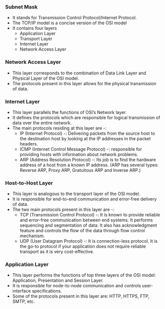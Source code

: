 <h3> Subnet Mask </h3>

- It stands for Transmission Control Protocol/Internet Protocol.
- The TCP/IP model is a concise version of the OSI model
- It contains four layers
    - Application Layer
    - Transport Layer
    - Internet Layer
    - Network Access Layer

<h3> Network Access Layer </h3>

- This layer corresponds to the combination of Data Link Layer and Physical Layer of the OSI model.
- The protocols present in this layer allows for the physical transmission of data.

<h3> Internet Layer </h3>

- This layer parallels the functions of OSI’s Network layer.
- It defines the protocols which are responsible for logical transmission of data over the entire network.
- The main protocols residing at this layer are -:
    - IP (Internet Protocol) -: Delivering packets from the source host to the destination host by looking at the IP addresses in the packet headers.
    - ICMP (Internet Control Message Protocol) -: responsible for providing hosts with information about network problems.
    - ARP (Address Resolution Protocol) -: Its job is to find the hardware address of a host from a known IP address. (ARP has several types: Reverse ARP, Proxy ARP, Gratuitous ARP and Inverse ARP.)

<h3> Host-to-Host Layer </h3>

- This layer is analogous to the transport layer of the OSI model.
- It is responsible for end-to-end communication and error-free delivery of data.
- The two main protocols present in this layer are -:
    - TCP (Transmission Control Protocol) -: It is known to provide reliable and error-free communication between end systems. It performs sequencing and segmentation of data. It also has acknowledgment feature and controls the flow of the data through flow control mechanism. 
    - UDP (User Datagram Protocol) -: It is connection-less protocol. It is the go-to protocol if your application does not require reliable transport as it is very cost-effective.

<h3> Application Layer </h3>

- This layer performs the functions of top three layers of the OSI model: Application, Presentation and Session Layer.
- It is responsible for node-to-node communication and controls user-interface specifications.
- Some of the protocols present in this layer are: HTTP, HTTPS, FTP, SMTP, etc.